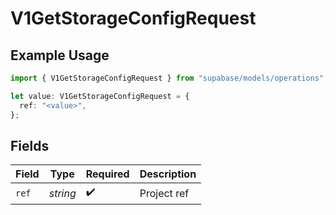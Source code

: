 # V1GetStorageConfigRequest

## Example Usage

```typescript
import { V1GetStorageConfigRequest } from "supabase/models/operations";

let value: V1GetStorageConfigRequest = {
  ref: "<value>",
};
```

## Fields

| Field              | Type               | Required           | Description        |
| ------------------ | ------------------ | ------------------ | ------------------ |
| `ref`              | *string*           | :heavy_check_mark: | Project ref        |